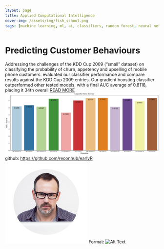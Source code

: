 ```yaml
---
layout: page
title: Applied Computational Intelligence
cover-img: /assets/img/fish_school.png
tags: [machine learning, ml, ai, classifiers, random forest, neural networks, decision tree]
---
```

# Predicting Customer Behaviours
Addressing the challenges of the KDD Cup 2009 (“small” dataset) on classifying the probability of churn, appetency and 
upselling of mobile phone customers.  evaluated our classifier performance and compare results against the KDD Cup 2009 
entries. Our gradient boosting classifier outperformed other tested models, with a final AUC average of 0.8118, placing 
it 34th overall [READ MORE](/docs/aci/Predicting%20Customer%20Behaviour%20With%20A%20Variety%20Of%20Classifiers.pdf)
<img src="/assets/img/fig11.jpg?raw=true"/>
github: https://github.com/reconhub/earlyR
![GitHub Logo](/images/logo.png)
Format: ![Alt Text](url)